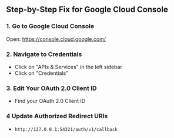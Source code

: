 ## Step-by-Step Fix for Google Cloud Console

### 1. Go to Google Cloud Console

Open: https://console.cloud.google.com/

### 2. Navigate to Credentials

- Click on "APIs & Services" in the left sidebar
- Click on "Credentials"

### 3. Edit Your OAuth 2.0 Client ID

- Find your OAuth 2.0 Client ID

### 4 Update Authorized Redirect URIs

- `http://127.0.0.1:54321/auth/v1/callback`
